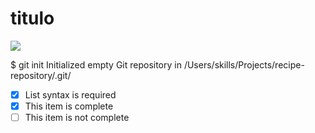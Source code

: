 # titulo
<img src="https://octodex.github.com/images/yaktocat.png">

$ git init
Initialized empty Git repository in /Users/skills/Projects/recipe-repository/.git/

- [x] List syntax is required
- [x] This item is complete
- [ ] This item is not complete
